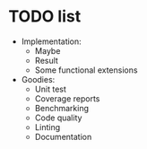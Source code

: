 # TODO list

- Implementation:
  - Maybe
  - Result
  - Some functional extensions
- Goodies:
  - Unit test
  - Coverage reports
  - Benchmarking
  - Code quality
  - Linting
  - Documentation
